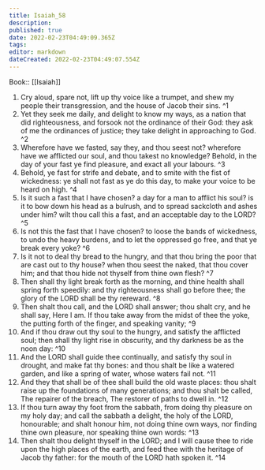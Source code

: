 ```yaml
---
title: Isaiah_58
description: 
published: true
date: 2022-02-23T04:49:09.365Z
tags: 
editor: markdown
dateCreated: 2022-02-23T04:49:07.554Z
---
```


 Book:: [[Isaiah]]
 1. Cry aloud, spare not, lift up thy voice like a trumpet, and shew my people their transgression, and the house of Jacob their sins. ^1
 2. Yet they seek me daily, and delight to know my ways, as a nation that did righteousness, and forsook not the ordinance of their God: they ask of me the ordinances of justice; they take delight in approaching to God. ^2
 3. Wherefore have we fasted, say they, and thou seest not? wherefore have we afflicted our soul, and thou takest no knowledge? Behold, in the day of your fast ye find pleasure, and exact all your labours. ^3
 4. Behold, ye fast for strife and debate, and to smite with the fist of wickedness: ye shall not fast as ye do this day, to make your voice to be heard on high. ^4
 5. Is it such a fast that I have chosen? a day for a man to afflict his soul? is it to bow down his head as a bulrush, and to spread sackcloth and ashes under him? wilt thou call this a fast, and an acceptable day to the LORD? ^5
 6. Is not this the fast that I have chosen? to loose the bands of wickedness, to undo the heavy burdens, and to let the oppressed go free, and that ye break every yoke? ^6
 7. Is it not to deal thy bread to the hungry, and that thou bring the poor that are cast out to thy house? when thou seest the naked, that thou cover him; and that thou hide not thyself from thine own flesh? ^7
 8. Then shall thy light break forth as the morning, and thine health shall spring forth speedily: and thy righteousness shall go before thee; the glory of the LORD shall be thy rereward. ^8
 9. Then shalt thou call, and the LORD shall answer; thou shalt cry, and he shall say, Here I am. If thou take away from the midst of thee the yoke, the putting forth of the finger, and speaking vanity; ^9
 10. And if thou draw out thy soul to the hungry, and satisfy the afflicted soul; then shall thy light rise in obscurity, and thy darkness be as the noon day: ^10
 11. And the LORD shall guide thee continually, and satisfy thy soul in drought, and make fat thy bones: and thou shalt be like a watered garden, and like a spring of water, whose waters fail not. ^11
 12. And they that shall be of thee shall build the old waste places: thou shalt raise up the foundations of many generations; and thou shalt be called, The repairer of the breach, The restorer of paths to dwell in. ^12
 13. If thou turn away thy foot from the sabbath, from doing thy pleasure on my holy day; and call the sabbath a delight, the holy of the LORD, honourable; and shalt honour him, not doing thine own ways, nor finding thine own pleasure, nor speaking thine own words: ^13
 14. Then shalt thou delight thyself in the LORD; and I will cause thee to ride upon the high places of the earth, and feed thee with the heritage of Jacob thy father: for the mouth of the LORD hath spoken it. ^14
